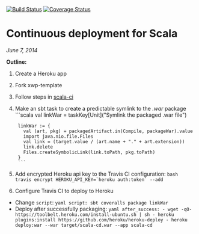 [![Build Status](https://travis-ci.org/earldouglas/scala-cd.svg?branch=master)](https://travis-ci.org/earldouglas/scala-cd)
[![Coverage Status](https://coveralls.io/repos/earldouglas/scala-cd/badge.png)](https://coveralls.io/r/earldouglas/scala-cd)

# Continuous deployment for Scala

*June 7, 2014*

**Outline:**

1. Create a Heroku app
1. Fork xwp-template
1. Follow steps in [scala-ci](https://github.com/earldouglas/scala-ci#continuous-integration-for-scala)
1. Make an sbt task to create a predictable symlink to the *.war* package
        ```scala
        val linkWar = taskKey[Unit]("Symlink the packaged .war file")
        
        linkWar := {
          val (art, pkg) = packagedArtifact.in(Compile, packageWar).value
          import java.nio.file.Files
          val link = (target.value / (art.name + "." + art.extension))
          link.delete
          Files.createSymbolicLink(link.toPath, pkg.toPath)
        }
        ```
1. Add encrypted Heroku api key to the Travis CI configuration:
        ```bash
        travis encrypt HEROKU_API_KEY=`heroku auth:token` --add
        ```
1. Configure Travis CI to deploy to Heroku
  * Change `script`:
        ```yaml
        script: sbt coveralls package linkWar
        ```
  * Deploy after successfully packaging:
        ```yaml
        after_success:
        - wget -qO- https://toolbelt.heroku.com/install-ubuntu.sh | sh
        - heroku plugins:install https://github.com/heroku/heroku-deploy
        - heroku deploy:war --war target/scala-cd.war --app scala-cd
        ```
